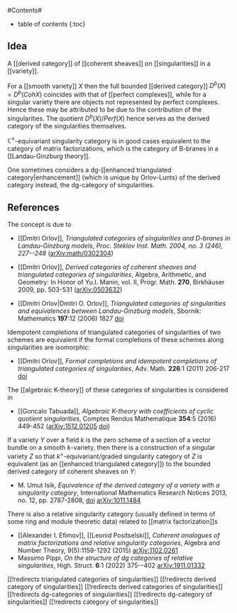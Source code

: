 

#Contents#
* table of contents
{:toc}

## Idea

A [[derived category]] of [[coherent sheaves]] on [[singularities]] in a [[variety]].

For a [[smooth variety]] $X$ then the full bounded [[derived category]] $D^b(X) = D^b(Coh X)$ coincides with that of [[perfect complexes]], while for a singular variety there are objects not represented by perfect complexes. Hence these may be attributed to be due to the contribution of the singularities. The quotient $D^b(X)/Perf(X)$ hence serves as the derived category of the singularities themselves.

$\mathbb{C}^\times$-equivariant singularity category is in good cases equivalent to the category of matrix
factorizations, which is the category of B-branes
in a [[Landau-Ginzburg theory]].

One sometimes considers a dg-[[enhanced triangulated category|enhancement]] (which is unique by Orlov-Lunts) of the derived category instead, the dg-category of singularities.

## References

The concept is due to

* [[Dmitri Orlov]], _Triangulated categories of singularities and D-branes in Landau-Ginzburg models_, _Proc. Steklov Inst. Math. 2004, no. 3 (246), 227--248_ ([arXiv:math/0302304](http://arxiv.org/abs/math/0302304))

* [[Dmitri Orlov]], _Derived categories of coherent sheaves and triangulated categories of singularities_, Algebra, Arithmetic, and Geometry: In Honor of Yu.I. Manin, vol. II, Progr. Math. __270__, Birkhäuser 2009, pp. 503-531 ([arXiv:0503632](https://arxiv.org/abs/math/0503632))

* [[Dmitri Orlov|Dmitri O. Orlov]], _Triangulated categories of singularities and equivalences between Landau-Ginzburg models_, Sbornik: Mathematics __197__:12 (2006) 1827 [doi](https://doi.org/10.1070/SM2006v197n12ABEH003824)

Idempotent completions of triangulated categories of singularities of two schemes are equivalent if the formal completions of these schemes along singularities are isomorphic:

* [[Dmitri Orlov]], _Formal completions and idempotent completions of triangulated categories of singularities_, Adv. Math. __226__:1 (2011) 206-217 [doi](https://doi.org/10.1016/j.aim.2010.06.016)

The [[algebraic K-theory]] of these categories of singularities is considered in

* [[Goncalo Tabuada]],  _Algebraic K-theory with coefficients of cyclic quotient singularities_, Comptes Rendus Mathematique __354__:5 (2016) 449-452 ([arXiv:1512.01205](https://arxiv.org/abs/1512.01205) [doi](https://doi.org/10.1016/j.crma.2016.01.017))

If a variety $Y$ over a field $k$ is the zero scheme of a section of a vector bundle on a smooth $k$-variety, then there is a construction of a singular variety $Z$ so that  $k^\times$-equivariant/graded singularity category of $Z$
is equivalent (as an [[enhanced triangulated category]]) to the bounded derived category of coherent sheaves on $Y$:

* M. Umut Isik, _Equivalence of the derived category of a variety with a singularity category_, International Mathematics Research Notices 2013, no. 12, pp. 2787-2808, [doi](https://doi.org/10.1093/imrn/rns125) [arXiv:1011.1484](https://arxiv.org/abs/1011.1484)

There is also a relative singularity category (usually defined in terms of some ring and module theoretic data) related to [[matrix factorization]]s

* [[Alexander I. Efimov]], [[Leonid Positselski]], _Coherent analogues of matrix factorizations and relative singularity categories_, Algebra and Number Theory, 9(5):1159-1292 (2015) [arXiv:1102.0261](https://arxiv.org/abs/1102.0261)
* Massimo Pippi, _On the structure of dg categories of relative singularities_, High. Struct. __6__:1 (2022) 375--402 [arXiv:1911.01332](https://arxiv.org/abs/1911.01332)

[[!redirects triangulated categories of singularities]]
[[!redirects derived category of singularities]]
[[!redirects derived categories of singularities]]
[[!redirects dg-categories of singularities]]
[[!redirects dg-category of singularities]]
[[!redirects category of singularities]]

